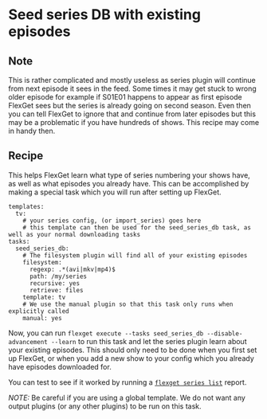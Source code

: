 # Seed series DB with existing episodes

## Note

This is rather complicated and mostly useless as series plugin will continue from next episode it sees in the feed. Some times it may get stuck to wrong older episode for example if S01E01 happens to appear as first episode FlexGet sees but the series is already going on second season. Even then you can tell FlexGet to ignore that and continue from later episodes but this may be a problematic if you have hundreds of shows. This recipe may come in handy then.


## Recipe

This helps FlexGet learn what type of series numbering your shows have, as well as what episodes you already have. This can be accomplished by making a special task which you will run after setting up FlexGet.

```
templates:
  tv:
    # your series config, (or import_series) goes here
    # this template can then be used for the seed_series_db task, as well as your normal downloading tasks
tasks:
  seed_series_db:
    # The filesystem plugin will find all of your existing episodes
    filesystem:
      regexp: .*(avi|mkv|mp4)$
      path: /my/series
      recursive: yes
      retrieve: files
    template: tv
    # We use the manual plugin so that this task only runs when explicitly called
    manual: yes
```

Now, you can run `flexget execute --tasks seed_series_db --disable-advancement --learn` to run this task and let the series plugin learn about your existing episodes. This should only need to be done when you first set up FlexGet, or when you add a new show to your config which you already have episodes downloaded for.

You can test to see if it worked by running a [`flexget series list`](/CLI/series) report.

*NOTE:* Be careful if you are using a global template. We do not want any output plugins (or any other plugins) to be run on this task.